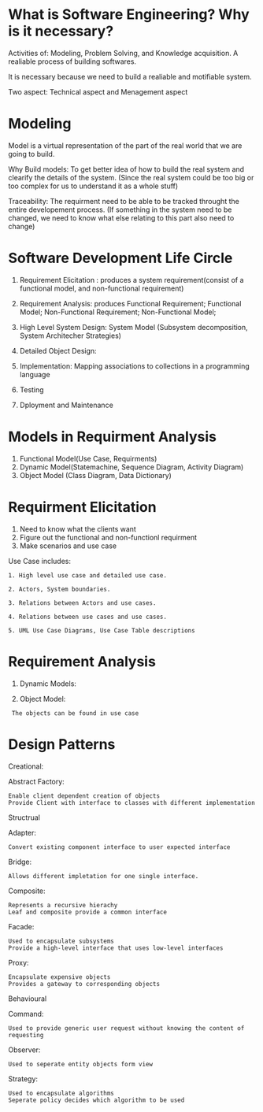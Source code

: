 # What is Software Engineering? Why is it necessary?
 Activities of: Modeling, Problem Solving, and Knowledge acquisition.
 A realiable process of building softwares.
 
 It is necessary because we need to build a realiable and motifiable system.
 
 Two aspect: Technical aspect and Menagement aspect
 
 # Modeling
 Model is a virtual representation of the part of the real world that we are going to build.
 
 Why Build models:
    To get better idea of how to build the real system and clearify the details of the system.
    (Since the real system could be too big or too complex for us to understand it as a whole stuff)
    
 Traceability:
    The requirment need to be able to be tracked throught the entire developement process.
    (If something in the system need to be changed, we need to know what else relating to this part also need to change)
    
 # Software Development Life Circle
 1. Requirement Elicitation : 
     produces a system requirement(consist of a functional model, and non-functional requirement) 
 
 2. Requirement Analysis: produces
     Functional Requirement;
     Functional Model; 
     Non-Functional Requirement;
     Non-Functional Model;
     
 3. High Level System Design: 
     System Model (Subsystem decomposition, System Architecher Strategies)
 
 4. Detailed Object Design:
 
 5. Implementation:
      Mapping associations to collections in a programming language
 
 6. Testing
 
 7. Dployment and Maintenance
 
 # Models in Requirment Analysis
 1. Functional Model(Use Case, Requirments)
 2. Dynamic Model(Statemachine, Sequence Diagram, Activity Diagram)
 3. Object Model (Class Diagram, Data Dictionary)
 
 # Requirment Elicitation
 1. Need to know what the clients want
 2. Figure out the functional and non-functionl requirment
 3. Make scenarios and use case
 
 Use Case includes:
   
    1. High level use case and detailed use case.
   
    2. Actors, System boundaries.
   
    3. Relations between Actors and use cases.
   
    4. Relations between use cases and use cases.
   
    5. UML Use Case Diagrams, Use Case Table descriptions
   
# Requirement Analysis
  
   1. Dynamic Models: 
    
   2. Object Model:
   
     The objects can be found in use case
    
# Design Patterns
Creational:
    
   Abstract Factory:
   
    Enable client dependent creation of objects
    Provide Client with interface to classes with different implementation
     
Structrual

   Adapter:
   
    Convert existing component interface to user expected interface
    
   Bridge:
    
    Allows different impletation for one single interface.
    
   Composite:
    
    Represents a recursive hierachy
    Leaf and composite provide a common interface
    
   Facade:
   
    Used to encapsulate subsystems
    Provide a high-level interface that uses low-level interfaces
    
   Proxy:
   
    Encapsulate expensive objects
    Provides a gateway to corresponding objects

Behavioural

   Command:
   
    Used to provide generic user request without knowing the content of requesting
    
   Observer:
   
    Used to seperate entity objects form view
    
   Strategy:
   
    Used to encapsulate algorithms
    Seperate policy decides which algorithm to be used
    
#     
   
 
